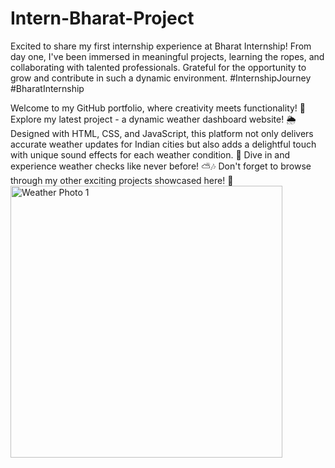 # Intern-Bharat-Project

Excited to share my first internship experience at Bharat Internship! From day one, I've been immersed in meaningful projects, learning the ropes, and collaborating with talented professionals. Grateful for the opportunity to grow and contribute in such a dynamic environment. #InternshipJourney #BharatInternship

Welcome to my GitHub portfolio, where creativity meets functionality! 🚀 Explore my latest project - a dynamic weather dashboard website! 🌦️ Designed with HTML, CSS, and JavaScript, this platform not only delivers accurate weather updates for Indian cities but also adds a delightful touch with unique sound effects for each weather condition. 🎵 Dive in and experience weather checks like never before! ⛅️🎶 Don't forget to browse through my other exciting projects showcased here! 🌟
<img width="435" alt="Weather Photo 1" src="https://github.com/k5Xce/Intern-Bharat-Project/assets/141855234/a5365418-b63e-4f4a-b459-9d3333531525">

